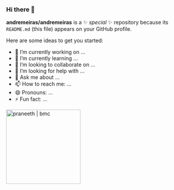 ### Hi there 👋


**andremeiras/andremeiras** is a ✨ _special_ ✨ repository because its `README.md` (this file) appears on your GitHub profile.

Here are some ideas to get you started:

- 🔭 I’m currently working on ...
- 🌱 I’m currently learning ...
- 👯 I’m looking to collaborate on ...
- 🤔 I’m looking for help with ...
- 💬 Ask me about ...
- 📫 How to reach me: ...
- 😄 Pronouns: ...
- ⚡ Fun fact: ...


<a href="https://www.buymeacoffee.com/andremeiras" rel="nofollow"><img src="https://i.imgur.com/Rx78S02.png" alt="praneeth | bmc" style="max-width:100%;" width="200px"></a>
